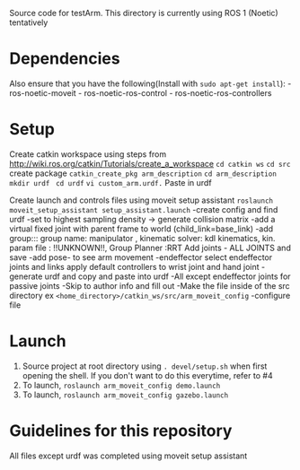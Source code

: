 Source code for testArm. This directory is currently using ROS 1 (Noetic) tentatively
# Dependencies
Also ensure that you have the following(Install with ```sudo apt-get install```): 
     - ros-noetic-moveit
     - ros-noetic-ros-control 
     - ros-noetic-ros-controllers

# Setup 
Create catkin workspace using steps from http://wiki.ros.org/catkin/Tutorials/create_a_workspace
```cd catkin ws```
```cd src```
create package ```catkin_create_pkg arm_description``` 
```cd arm_description```
```mkdir urdf ```
```cd urdf```
```vi custom_arm.urdf.```  Paste in urdf

Create launch and controls files using moveit setup assistant ```roslaunch moveit_setup_assistant setup_assistant.launch```
  -create config and find urdf
  -set to highest sampling density -> generate collision matrix
  -add a virtual fixed joint with parent frame to world (child_link=base_link)
  -add group::: 
    group name: manipulator , 
    kinematic solver: kdl kinematics, 
    kin. param file : !!UNKNOWN!!, 
    Group Planner :RRT
    Add joints - ALL JOINTS and save
  -add pose- to see arm movement
  -endeffector
    select endeffector joints and links
    apply default controllers to wrist joint and hand joint
  -generate urdf and copy and paste into urdf
  -All except endeffector joints for passive joints 
  -Skip to author info and fill out
  -Make the file inside of the src directory ex ```<home_directory>/catkin_ws/src/arm_moveit_config```
  -configure file
   
# Launch 
1. Source project at root directory using ```. devel/setup.sh``` when first opening the shell. If you don't want to do this everytime, refer to #4
2. To launch, ```roslaunch arm_moveit_config demo.launch```
3. To launch, ```roslaunch arm_moveit_config gazebo.launch```

# Guidelines for this repository
All files except urdf was completed using moveit setup assistant 
